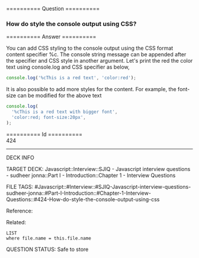 ========== Question ==========  

### How do style the console output using CSS?  

========== Answer ==========  

You can add CSS styling to the console output using the CSS format content
specifier %c. The console string message can be appended after the specifier and
CSS style in another argument. Let's print the red the color text using
console.log and CSS specifier as below,

```js
console.log('%cThis is a red text', 'color:red');
```

It is also possible to add more styles for the content. For example, the
font-size can be modified for the above text

```js
console.log(
  '%cThis is a red text with bigger font',
  'color:red; font-size:20px',
);
```

========== Id ==========  
424

---

DECK INFO

TARGET DECK: Javascript::Interview::SJIQ - Javascript interview questions - sudheer jonna::Part I - Introduction::Chapter 1 - Interview Questions

FILE TAGS: #Javascript::#Interview::#SJIQ-Javascript-interview-questions-sudheer-jonna::#Part-I-Introduction::#Chapter-1-Interview-Questions::#424-How-do-style-the-console-output-using-css

Reference:

Related:

```dataview
LIST
where file.name = this.file.name
```

QUESTION STATUS: Safe to store
